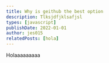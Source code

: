 ```yaml
---
title: Why is geithub the best option
description: Tlksjdfjklsafjsl
types: [javascript]
publishDate: 2022-01-01
author: jes015
relatedPosts: [hola]
---
```


Holaaaaaaaaa
